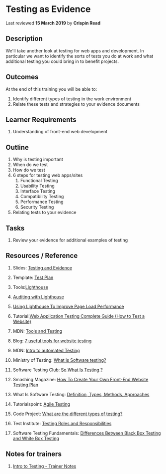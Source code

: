 # Testing as Evidence
Last reviewed **15 March 2019** by **Crispin Read**

## Description
We'll take another look at testing for web apps and development. In particular we want to identify the sorts of tests you do at work and what additional testing you could bring in to benefit projects.

## Outcomes

At the end of this training you will be able to:

1. Identify different types of testing in the work environment
1. Relate these tests and strategies to your evidence documents

## Learner Requirements

1. Understanding of front-end web development

## Outline

1. Why is testing important
1. When do we test
1. How do we test
1. 6 steps for testing web apps/sites
    1. Functional Testing
    1. Usability Testing
    1. Interface Testing
    1. Compatibility Testing
    1. Performance Testing
    1. Security Testing
1. Relating tests to your evidence

## Tasks

1. Review your evidence for additional examples of testing


## Resources / Reference

1. Slides: [Testing and Evidence](https://docs.google.com/presentation/d/1jLzpTi4yH9fQFN6g6qjvkwPKVs7wpy9Z1KQ3dDdMzFg/edit#slide=id.p)
1. Template: [Test Plan](https://docs.google.com/document/d/1e2mvbgR_3O7jbegTOqC8wOXKvM9mZwpMFH-gIUScLxs/edit#)
1. Tools:[Lighthouse](https://developers.google.com/web/tools/lighthouse/)
1. [Auditing with Lighthouse](https://developers.google.com/web/ilt/pwa/lab-auditing-with-lighthouse)
1. [Using Lighthouse To Improve Page Load Performance](https://developers.google.com/web/updates/2018/05/lighthouse)
1. Tutorial:[Web Application Testing Complete Guide (How to Test a Website)](https://www.softwaretestinghelp.com/web-application-testing/)
1. MDN: [Tools and Testing](https://developer.mozilla.org/en-US/docs/Learn/Tools_and_testing)
1. Blog: [7 useful tools for website testing](https://mashable.com/2009/03/21/tools-web-testing/?europe=true#QKQvhXd6iSq8)
1. MDN: [Intro to automated Testing](https://developer.mozilla.org/en-US/docs/Learn/Tools_and_testing/Cross_browser_testing/Automated_testing)


1. Ministry of Testing: [What is Software testing?](https://www.ministryoftesting.com/dojo/lessons/so-what-is-software-testing)
1. Software Testing Club: [So What Is Testing ?](http://www.softwaretestingclub.com/forum/topics/so-what-is-software-testing)
1. Smashing Magazine: [How To Create Your Own Front-End Website Testing Plan](https://www.smashingmagazine.com/2014/11/how-to-create-your-own-front-end-website-testing-plan/)
1. What Is Software Testing: [Definition, Types, Methods, Approaches](https://www.softwaretestingmaterial.com/software-testing/)
1. Tutorialspoint: [Agile Testing](https://www.tutorialspoint.com/agile_testing/agile_testing_quick_guide.htm)
1. Code Project: [What are the different types of testing?](https://www.codeproject.com/Tips/351122/What-is-software-testing-What-are-the-different-ty)
1. Test Institute: [Testing Roles and Responsibilities](https://www.test-institute.org/Software_Testing_Roles_And_Responsibilities.php)
1. Software Testing Fundamentals: [Differences Between Black Box Testing and White Box Testing](http://softwaretestingfundamentals.com/differences-between-black-box-testing-and-white-box-testing/)

## Notes for trainers
1. [Intro to Testing - Trainer Notes](https://docs.google.com/document/d/1JjETtAqxzRwtwGkbOQj9EO9YkxshBa57vUShr8r7eKw/edit#)
